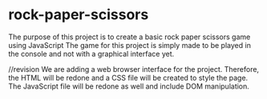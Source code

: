 # rock-paper-scissors

The purpose of this project is to create a basic rock paper scissors game using JavaScript
The game for this project is simply made to be played in the console and not with a graphical interface yet.

//revision
We are adding a web browser interface for the project.
Therefore, the HTML will be redone and a CSS file will be created to style the page.
The JavaScript file will be redone as well and include DOM manipulation.
